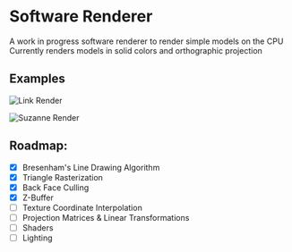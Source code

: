 # Software Renderer

A work in progress software renderer to render simple models on the CPU\
Currently renders models in solid colors and orthographic projection

## Examples
![Link Render](https://github.com/nithinrjohn/software-renderer/assets/51685976/57dc234c-b1ca-4f0a-ad37-e47cd0b0b455)

![Suzanne Render](https://github.com/nithinrjohn/software-renderer/assets/51685976/789f28a1-2db3-478a-9780-4e08cceeefa9)

## Roadmap: 
 - [x] Bresenham's Line Drawing Algorithm
 - [x] Triangle Rasterization
 - [x] Back Face Culling
 - [x] Z-Buffer
 - [ ] Texture Coordinate Interpolation
 - [ ] Projection Matrices & Linear Transformations
 - [ ] Shaders
 - [ ] Lighting
